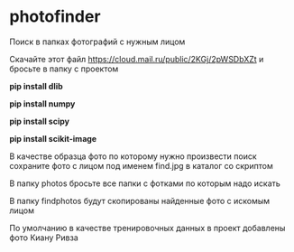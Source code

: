 # photofinder
Поиск в папках фотографий с нужным лицом

Скачайте этот файл https://cloud.mail.ru/public/2KGj/2pWSDbXZt и бросьте в папку с проектом

<b>pip install dlib

pip install numpy

pip install scipy

pip install scikit-image</b>

В качестве образца фото по которому нужно произвести поиск сохраните фото с лицом под именем find.jpg в каталог со скриптом

В папку photos бросьте все папки с фотками по которым надо искать

В папку findphotos будут скопированы найденные фото с искомым лицом

По умолчанию в качестве тренировочных данных в проект добавлены фото Киану Ривза
